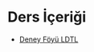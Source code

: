 # Ders İçeriği

<!--Index-->

- [Deney Föyü LDTL](./Deney%20F%C3%B6y%C3%BC%20LDTL.pdf)

<!--Index-->
